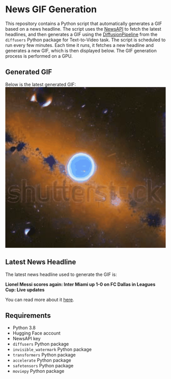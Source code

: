 # News GIF Generation
This repository contains a Python script that automatically generates a GIF based on a news headline. The script uses the [NewsAPI](https://newsapi.org/) to fetch the latest headlines, and then generates a GIF using the [DiffusionPipeline](https://github.com/huggingface/diffusers) from the `diffusers` Python package for Text-to-Video task.
The script is scheduled to run every few minutes. Each time it runs, it fetches a new headline and generates a new GIF, which is then displayed below. The GIF generation process is performed on a GPU.

## Generated GIF
Below is the latest generated GIF:
![Generated GIF](output.gif?raw=true&v=1691464046)

## Latest News Headline
The latest news headline used to generate the GIF is:

**Lionel Messi scores again: Inter Miami up 1-0 on FC Dallas in Leagues Cup: Live updates**

You can read more about it [here](https://www.usatoday.com/story/sports/soccer/2023/08/06/is-messi-playing-tonight-inter-miami-vs-fc-dallas-live-updates/70539932007/).

## Requirements
- Python 3.8
- Hugging Face account
- NewsAPI key
- `diffusers` Python package
- `invisible_watermark` Python package
- `transformers` Python package
- `accelerate` Python package
- `safetensors` Python package
- `moviepy` Python package
